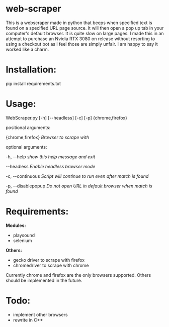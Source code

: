 # web-scraper

This is a webscraper made in python that beeps when specified text is found on a specified URL page source. It will then open a pop up tab in your computer's default browser. It is quite slow on large pages. I made this in an attempt to purchase an Nvidia RTX 3080 on release without resorting to using a checkout bot as I feel those are simply unfair. I am happy to say it worked like a charm.

Installation:
=====
pip install requirements.txt

Usage:
=====

WebScraper.py [-h] [--headless] [-c] [-p] {chrome,firefox}

positional arguments:

  {chrome,firefox}    *Browser to scrape with*
  
optional arguments:

  -h, --help          *show this help message and exit*
  
  --headless          *Enable headless browser mode*
  
  -c, --continuous    *Script will continue to run even after match is found*
  
  -p, --disablepopup  *Do not open URL in default browser when match is found*




Requirements:
=====

**Modules:**
* playsound
* selenium

**Others:**
* gecko driver to scrape with firefox
* chromedriver to scrape with chrome

Currently chrome and firefox are the only browsers supported. Others should be implemented in the future.



Todo:
=====
* implement other browsers
* rewrite in C++
